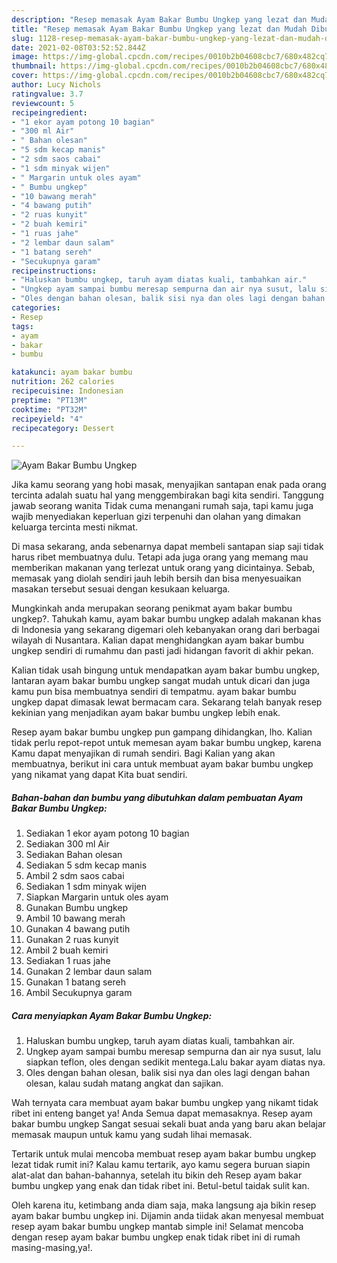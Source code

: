 ```yaml
---
description: "Resep memasak Ayam Bakar Bumbu Ungkep yang lezat dan Mudah Dibuat"
title: "Resep memasak Ayam Bakar Bumbu Ungkep yang lezat dan Mudah Dibuat"
slug: 1128-resep-memasak-ayam-bakar-bumbu-ungkep-yang-lezat-dan-mudah-dibuat
date: 2021-02-08T03:52:52.844Z
image: https://img-global.cpcdn.com/recipes/0010b2b04608cbc7/680x482cq70/ayam-bakar-bumbu-ungkep-foto-resep-utama.jpg
thumbnail: https://img-global.cpcdn.com/recipes/0010b2b04608cbc7/680x482cq70/ayam-bakar-bumbu-ungkep-foto-resep-utama.jpg
cover: https://img-global.cpcdn.com/recipes/0010b2b04608cbc7/680x482cq70/ayam-bakar-bumbu-ungkep-foto-resep-utama.jpg
author: Lucy Nichols
ratingvalue: 3.7
reviewcount: 5
recipeingredient:
- "1 ekor ayam potong 10 bagian"
- "300 ml Air"
- " Bahan olesan"
- "5 sdm kecap manis"
- "2 sdm saos cabai"
- "1 sdm minyak wijen"
- " Margarin untuk oles ayam"
- " Bumbu ungkep"
- "10 bawang merah"
- "4 bawang putih"
- "2 ruas kunyit"
- "2 buah kemiri"
- "1 ruas jahe"
- "2 lembar daun salam"
- "1 batang sereh"
- "Secukupnya garam"
recipeinstructions:
- "Haluskan bumbu ungkep, taruh ayam diatas kuali, tambahkan air."
- "Ungkep ayam sampai bumbu meresap sempurna dan air nya susut, lalu siapkan teflon, oles dengan sedikit mentega.Lalu bakar ayam diatas nya."
- "Oles dengan bahan olesan, balik sisi nya dan oles lagi dengan bahan olesan, kalau sudah matang angkat dan sajikan."
categories:
- Resep
tags:
- ayam
- bakar
- bumbu

katakunci: ayam bakar bumbu 
nutrition: 262 calories
recipecuisine: Indonesian
preptime: "PT13M"
cooktime: "PT32M"
recipeyield: "4"
recipecategory: Dessert

---
```



![Ayam Bakar Bumbu Ungkep](https://img-global.cpcdn.com/recipes/0010b2b04608cbc7/680x482cq70/ayam-bakar-bumbu-ungkep-foto-resep-utama.jpg)

Jika kamu seorang yang hobi masak, menyajikan santapan enak pada orang tercinta adalah suatu hal yang menggembirakan bagi kita sendiri. Tanggung jawab seorang  wanita Tidak cuma menangani rumah saja, tapi kamu juga wajib menyediakan keperluan gizi terpenuhi dan olahan yang dimakan keluarga tercinta mesti nikmat.

Di masa  sekarang, anda sebenarnya dapat membeli santapan siap saji tidak harus ribet membuatnya dulu. Tetapi ada juga orang yang memang mau memberikan makanan yang terlezat untuk orang yang dicintainya. Sebab, memasak yang diolah sendiri jauh lebih bersih dan bisa menyesuaikan masakan tersebut sesuai dengan kesukaan keluarga. 



Mungkinkah anda merupakan seorang penikmat ayam bakar bumbu ungkep?. Tahukah kamu, ayam bakar bumbu ungkep adalah makanan khas di Indonesia yang sekarang digemari oleh kebanyakan orang dari berbagai wilayah di Nusantara. Kalian dapat menghidangkan ayam bakar bumbu ungkep sendiri di rumahmu dan pasti jadi hidangan favorit di akhir pekan.

Kalian tidak usah bingung untuk mendapatkan ayam bakar bumbu ungkep, lantaran ayam bakar bumbu ungkep sangat mudah untuk dicari dan juga kamu pun bisa membuatnya sendiri di tempatmu. ayam bakar bumbu ungkep dapat dimasak lewat bermacam cara. Sekarang telah banyak resep kekinian yang menjadikan ayam bakar bumbu ungkep lebih enak.

Resep ayam bakar bumbu ungkep pun gampang dihidangkan, lho. Kalian tidak perlu repot-repot untuk memesan ayam bakar bumbu ungkep, karena Kamu dapat menyajikan di rumah sendiri. Bagi Kalian yang akan membuatnya, berikut ini cara untuk membuat ayam bakar bumbu ungkep yang nikamat yang dapat Kita buat sendiri.

<!--inarticleads1-->

##### Bahan-bahan dan bumbu yang dibutuhkan dalam pembuatan Ayam Bakar Bumbu Ungkep:

1. Sediakan 1 ekor ayam potong 10 bagian
1. Sediakan 300 ml Air
1. Sediakan  Bahan olesan
1. Sediakan 5 sdm kecap manis
1. Ambil 2 sdm saos cabai
1. Sediakan 1 sdm minyak wijen
1. Siapkan  Margarin untuk oles ayam
1. Gunakan  Bumbu ungkep
1. Ambil 10 bawang merah
1. Gunakan 4 bawang putih
1. Gunakan 2 ruas kunyit
1. Ambil 2 buah kemiri
1. Sediakan 1 ruas jahe
1. Gunakan 2 lembar daun salam
1. Gunakan 1 batang sereh
1. Ambil Secukupnya garam




<!--inarticleads2-->

##### Cara menyiapkan Ayam Bakar Bumbu Ungkep:

1. Haluskan bumbu ungkep, taruh ayam diatas kuali, tambahkan air.
1. Ungkep ayam sampai bumbu meresap sempurna dan air nya susut, lalu siapkan teflon, oles dengan sedikit mentega.Lalu bakar ayam diatas nya.
1. Oles dengan bahan olesan, balik sisi nya dan oles lagi dengan bahan olesan, kalau sudah matang angkat dan sajikan.




Wah ternyata cara membuat ayam bakar bumbu ungkep yang nikamt tidak ribet ini enteng banget ya! Anda Semua dapat memasaknya. Resep ayam bakar bumbu ungkep Sangat sesuai sekali buat anda yang baru akan belajar memasak maupun untuk kamu yang sudah lihai memasak.

Tertarik untuk mulai mencoba membuat resep ayam bakar bumbu ungkep lezat tidak rumit ini? Kalau kamu tertarik, ayo kamu segera buruan siapin alat-alat dan bahan-bahannya, setelah itu bikin deh Resep ayam bakar bumbu ungkep yang enak dan tidak ribet ini. Betul-betul taidak sulit kan. 

Oleh karena itu, ketimbang anda diam saja, maka langsung aja bikin resep ayam bakar bumbu ungkep ini. Dijamin anda tiidak akan menyesal membuat resep ayam bakar bumbu ungkep mantab simple ini! Selamat mencoba dengan resep ayam bakar bumbu ungkep enak tidak ribet ini di rumah masing-masing,ya!.

